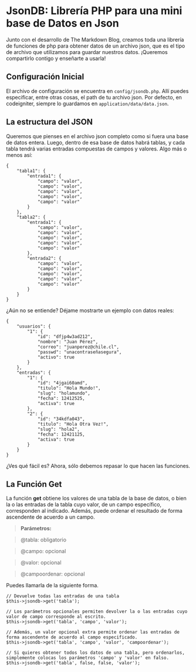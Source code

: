 # JsonDB: Librería PHP para una mini base de Datos en Json

Junto con el desarrollo de The Markdown Blog, creamos toda una librería de funciones de php para obtener datos de un archivo json, que es el tipo de archivo que utilizamos para guardar nuestros datos. ¡Queremos compartirlo contigo y enseñarte a usarla!

## Configuración Inicial
El archivo de configuración se encuentra en `config/jsondb.php`. Allí puedes especificar, entre otras cosas, el path de tu archivo json. Por defecto, en codeigniter, siempre lo guardamos en `application/data/data.json`.

## La estructura del JSON
Queremos que pienses en el archivo json completo como si fuera una base de datos entera. Luego, dentro de esa base de datos habrá tablas, y cada tabla tendrá varias entradas compuestas de campos y valores. Algo más o menos así:

```
{
    "tabla1": {
        "entrada1": {
            "campo": "valor",
            "campo": "valor",
            "campo": "valor",
            "campo": "valor",
            "campo": "valor"
        }
    },
    "tabla2": {
        "entrada1": {
            "campo": "valor",
            "campo": "valor",
            "campo": "valor",
            "campo": "valor",
            "campo": "valor"
        },
        "entrada2": {
            "campo": "valor",
            "campo": "valor",
            "campo": "valor",
            "campo": "valor",
            "campo": "valor"
        }
    }
}
```

¿Aún no se entiende? Déjame mostrarte un ejemplo con datos reales:

```
{
    "usuarios": {
        "1": {
            "id": "dfjp4w3ad212",
            "nombre": "Juan Pérez",
            "correo": "juanperez@chile.cl",
            "passwd": "unacontraseñasegura",
            "activo": true
        }
    },
    "entradas": {
        "1": {
            "id": "4jgai60amd",
            "titulo": "Hola Mundo!",
            "slug": "holamundo",
            "fecha": 12412525,
            "activa": true
        },
        "2": {
            "id": "34kdfa043",
            "titulo": "Hola Otra Vez!",
            "slug": "hola2",
            "fecha": 12421125,
            "activa": true
        }
    }
}
```

¿Ves qué fácil es? Ahora, sólo debemos repasar lo que hacen las funciones.

## La Función Get

La función **get** obtiene los valores de una tabla de la base de datos, o bien la o las entradas de la tabla cuyo valor, de un campo específico, corresponden al indicado. Además, puede ordenar el resultado de forma ascendente de acuerdo a un campo.

>**Parámetros:**

> @tabla: obligatorio

> @campo: opcional

> @valor: opcional

> @campoordenar: opcional

Puedes llamarla de la siguiente forma.
~~~~~~~ 
// Devuelve todas las entradas de una tabla
$this->jsondb->get('tabla');

// Los parámetros opcionales permiten devolver la o las entradas cuyo valor de campo corresponde al escrito.
$this->jsondb->get('tabla', 'campo', 'valor');

// Además, un valor opcional extra permite ordenar las entradas de forma ascendente de acuerdo al campo especificado.
$this->jsondb->get('tabla', 'campo', 'valor', 'campoordenar');

// Si quieres obtener todos los datos de una tabla, pero ordenarlos, simplemente colocas los parámetros 'campo' y 'valor' en falso.
$this->jsondb->get('tabla', false, false, 'valor');
~~~~~~~~~~
